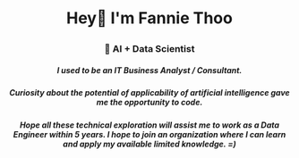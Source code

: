 <h1 align="center">

Hey👋 I'm Fannie Thoo

</h1>

<h3 align="center">

🥇 AI + Data Scientist

</h3>

<h5 align="center">

I used to be an IT Business Analyst / Consultant.

</h5>

<h5 align="center">

Curiosity about the potential of applicability of artificial intelligence gave me the opportunity to code.

</h5>

<h5 align="center">

Hope all these technical exploration will assist me to work as a Data Engineer within 5 years. I hope to join an organization where I can learn and apply my available limited knowledge. =)

</h5>
